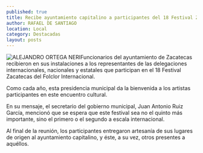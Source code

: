 ```yaml
---
published: true
title: Recibe ayuntamiento capitalino a participantes del 18 Festival Zacatecas del Folclor Internacional
author: RAFAEL DE SANTIAGO
location: Local
category: Destacadas
layout: posts
---
```


![ALEJANDRO ORTEGA NERI](http://i.imgur.com/a0O0Yzjm.jpg)Funcionarios del ayuntamiento de Zacatecas recibieron en sus instalaciones a los representantes de las delegaciones internacionales, nacionales y estatales que participan en el 18 Festival Zacatecas del Folclor Internacional.

Como cada año, esta presidencia municipal da la bienvenida a los artistas participantes en este encuentro cultural. 

En su mensaje, el secretario del gobierno municipal, Juan Antonio Ruiz García, mencionó que se espera que este festival sea no el quinto más importante, sino el primero o el segundo a escala internacional.

Al final de la reunión, los participantes entregaron artesanía de sus lugares de origen al ayuntamiento capitalino, y éste, a su vez, otros presentes a aquéllos.
